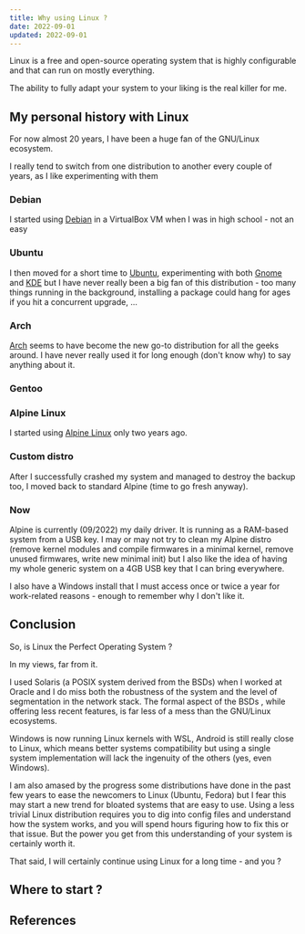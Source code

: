 ```yaml
---
title: Why using Linux ?
date: 2022-09-01
updated: 2022-09-01
---
```


Linux is a free and open-source operating system that is highly configurable and that can run on mostly everything.

The ability to fully adapt your system to your liking is the real killer for me.

## My personal history with Linux

For now almost 20 years, I have been a huge fan of the GNU/Linux ecosystem.

I really tend to switch from one distribution to another every couple of years, as I like experimenting with them

### Debian

I started using [Debian](https://www.debian.org/) in a VirtualBox VM when I was in high school - not an easy

### Ubuntu

I then moved for a short time to [Ubuntu](), experimenting with both [Gnome]() and [KDE]() but I have never really been a big fan of this distribution - too many things running in the background, installing a package could hang for ages if you hit a concurrent upgrade, ...

### Arch

[Arch]() seems to have become the new go-to distribution for all the geeks around. I have never really used it for long enough (don't know why) to say anything about it.

### Gentoo

### Alpine Linux

I started using [Alpine Linux]() only two years ago.

### Custom distro

After I successfully crashed my system and managed to destroy the backup too, I moved back to standard Alpine (time to go fresh anyway).

### Now

Alpine is currently (09/2022) my daily driver. It is running as a RAM-based system from a USB key.
I may or may not try to clean my Alpine distro (remove kernel modules and compile firmwares in a minimal kernel, remove unused firmwares, write new minimal init) but I also like the idea of having my whole generic system on a 4GB USB key that I can bring everywhere.

I also have a Windows install that I must access once or twice a year for work-related reasons - enough to remember why I don't like it.

## Conclusion

So, is Linux the Perfect Operating System ?

In my views, far from it.

I used Solaris (a POSIX system derived from the BSDs) when I worked at Oracle and I do miss both the robustness of the system and the level of segmentation in the network stack. The formal aspect of the BSDs , while offering less recent features, is far less of a mess than the GNU/Linux ecosystems.

Windows is now running Linux kernels with WSL, Android is still really close to Linux, which means better systems compatibility but using a single system implementation will lack the ingenuity of the others (yes, even Windows).

I am also amased by the progress some distributions have done in the past few years to ease the newcomers to Linux (Ubuntu, Fedora) but I fear this may start a new trend for bloated systems that are easy to use.
Using a less trivial Linux distribution requires you to dig into config files and understand how the system works, and you will spend hours figuring how to fix this or that issue. But the power you get from this understanding of your system is certainly worth it.

That said, I will certainly continue using Linux for a long time - and you ?

## Where to start ?

## References

